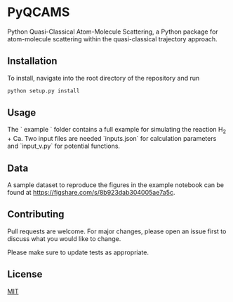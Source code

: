 # PyQCAMS
Python Quasi-Classical Atom-Molecule Scattering, a Python package for atom-molecule scattering within the quasi-classical trajectory approach. 

## Installation
To install, navigate into the root directory of the repository and run
```python
python setup.py install
``` 

## Usage
<p>The ` example ` folder contains a full example for simulating the reaction H<sub>2</sub> + Ca. 
Two input files are needed `inputs.json` for calculation parameters and `input_v.py` for potential functions.
</p> 


## Data
A sample dataset to reproduce the figures in the example notebook can be found at https://figshare.com/s/8b923dab304005ae7a5c.  

## Contributing

Pull requests are welcome. For major changes, please open an issue first
to discuss what you would like to change.

Please make sure to update tests as appropriate.

## License

[MIT](https://choosealicense.com/licenses/mit/)

